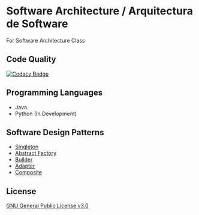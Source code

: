 # Software Architecture / Arquitectura de Software
For Software Architecture Class

## Code Quality
[![Codacy Badge](https://api.codacy.com/project/badge/Grade/b5b753549e334d3c9394fb354c375649)](https://app.codacy.com/app/Dreivko/ASO?utm_source=github.com&utm_medium=referral&utm_content=Dreivko/ASO&utm_campaign=Badge_Grade_Dashboard)

## Programming Languages
  - Java
  - Python (In Development)

## Software Design Patterns
  - [Singleton](https://github.com/Dreivko/ASO/tree/master/ASO/ASO/src/Singleton)
  - [Abstract Factory](https://github.com/Dreivko/ASO/tree/master/ASO/ASO/src/abstractFactory)
  - [Builder](https://github.com/Dreivko/ASO/tree/master/ASO/ASO/src/builder)
  - [Adapter](https://github.com/Dreivko/ASO/tree/master/ASO/ASO/src/adapter)
  - [Composite](https://github.com/Dreivko/ASO/tree/master/ASO/ASO/src/composite)

## License
[GNU General Public License v3.0](https://choosealicense.com/licenses/gpl-3.0/)

